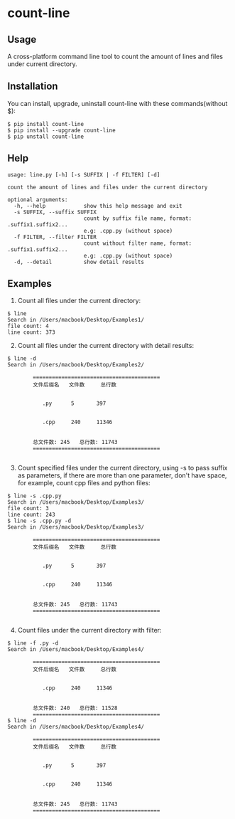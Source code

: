 # count-line

## Usage
A cross-platform command line tool to count the amount of lines and files under current directory.

## Installation
You can install, upgrade, uninstall count-line with these commands(without $):
```
$ pip install count-line
$ pip install --upgrade count-line
$ pip unstall count-line
```

## Help
```
usage: line.py [-h] [-s SUFFIX | -f FILTER] [-d]

count the amount of lines and files under the current directory

optional arguments:
  -h, --help            show this help message and exit
  -s SUFFIX, --suffix SUFFIX
                        count by suffix file name, format: .suffix1.suffix2...
                        e.g: .cpp.py (without space)
  -f FILTER, --filter FILTER
                        count without filter name, format: .suffix1.suffix2...
                        e.g: .cpp.py (without space)
  -d, --detail          show detail results
```

## Examples
1. Count all files under the current directory:
```
$ line
Search in /Users/macbook/Desktop/Examples1/
file count: 4
line count: 373
```
2. Count all files under the current directory with detail results:
```
$ line -d
Search in /Users/macbook/Desktop/Examples2/

		========================================
		文件后缀名	文件数		总行数
		

		   .py		5		397
		

		   .cpp		240		11346
		

		总文件数: 245	总行数: 11743
		========================================
		

```
3. Count specified files under the current directory, using -s to pass suffix as parameters, if there are more than one parameter, don't have space, for example, count cpp files and python files:
```
$ line -s .cpp.py
Search in /Users/macbook/Desktop/Examples3/
file count: 3
line count: 243
$ line -s .cpp.py -d
Search in /Users/macbook/Desktop/Examples3/

		========================================
		文件后缀名	文件数		总行数
		

		   .py		5		397
		

		   .cpp		240		11346
		

		总文件数: 245	总行数: 11743
		========================================
		
```
4. Count files under the current directory with filter:
```
$ line -f .py -d
Search in /Users/macbook/Desktop/Examples4/

		========================================
		文件后缀名	文件数		总行数
		

		   .cpp		240		11346
		

		总文件数: 240	总行数: 11528
		========================================
$ line -d
Search in /Users/macbook/Desktop/Examples4/

		========================================
		文件后缀名	文件数		总行数
		

		   .py		5		397
		

		   .cpp		240		11346
		

		总文件数: 245	总行数: 11743
		========================================

		
```

